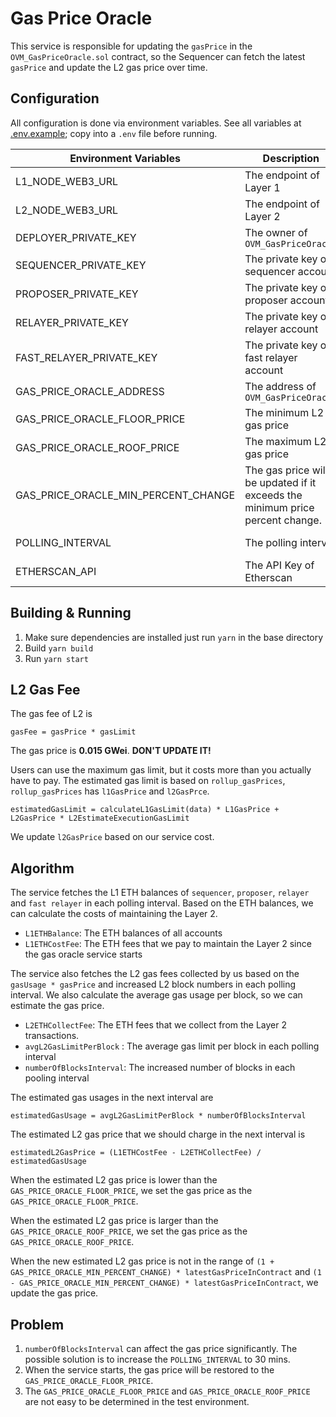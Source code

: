# Gas Price Oracle

This service is responsible for updating the `gasPrice` in the `OVM_GasPriceOracle.sol` contract, so the Sequencer can fetch the latest `gasPrice` and update the L2 gas price over time.

## Configuration
All configuration is done via environment variables. See all variables at [.env.example](.env.example); copy into a `.env` file before running.

| Environment Variables               | Description                                                  | Default        |
| ----------------------------------- | ------------------------------------------------------------ | -------------- |
| L1_NODE_WEB3_URL                    | The endpoint of Layer 1                                      |                |
| L2_NODE_WEB3_URL                    | The endpoint of Layer 2                                      |                |
| DEPLOYER_PRIVATE_KEY                | The owner of `OVM_GasPriceOracle`                            |                |
| SEQUENCER_PRIVATE_KEY               | The private key of sequencer account                         |                |
| PROPOSER_PRIVATE_KEY                | The private key of proposer account                          |                |
| RELAYER_PRIVATE_KEY                 | The private key of relayer account                           |                |
| FAST_RELAYER_PRIVATE_KEY            | The private key of fast relayer account                      |                |
| GAS_PRICE_ORACLE_ADDRESS            | The address of `OVM_GasPriceOracle`                          |                |
| GAS_PRICE_ORACLE_FLOOR_PRICE        | The minimum L2 gas price                                     | 150000         |
| GAS_PRICE_ORACLE_ROOF_PRICE         | The maximum L2 gas price                                     | 20000000       |
| GAS_PRICE_ORACLE_MIN_PERCENT_CHANGE | The gas price will be updated if it exceeds the minimum price percent change. | 0.1            |
| POLLING_INTERVAL                    | The polling interval                                         | 10 * 60 * 1000 |
| ETHERSCAN_API                       | The API Key of Etherscan                                     |                |

## Building & Running
1. Make sure dependencies are installed just run `yarn` in the base directory
2. Build `yarn build`
3. Run `yarn start`

## L2 Gas Fee

The gas fee of L2 is 

```
gasFee = gasPrice * gasLimit
```

The gas price is **0.015 GWei**. **DON'T UPDATE IT!**

Users can use the maximum gas limit, but it costs more than you actually have to pay. The estimated gas limit is based on `rollup_gasPrices`, `rollup_gasPrices` has `l1GasPrice` and `l2GasPrce`. 

```
estimatedGasLimit = calculateL1GasLimit(data) * L1GasPrice + L2GasPrice * L2EstimateExecutionGasLimit
```

We update `l2GasPrice` based on our service cost.

## Algorithm

The service fetches the L1 ETH balances of `sequencer`, `proposer`, `relayer` and `fast relayer` in each polling interval. Based on the ETH balances, we can calculate the costs of maintaining the Layer 2.

* `L1ETHBalance`: The ETH balances of all accounts
* `L1ETHCostFee`: The ETH fees that we pay to maintain the Layer 2 since the gas oracle service starts

The service also fetches the L2 gas fees collected by us based on the `gasUsage * gasPrice` and increased L2 block numbers in each polling interval. We also calculate the average gas usage per block, so we can estimate the gas price.

* `L2ETHCollectFee`: The ETH fees that we collect from the Layer 2 transactions.
* `avgL2GasLimitPerBlock` : The average gas limit per block in each polling interval
* `numberOfBlocksInterval`: The increased number of blocks in each pooling interval

The estimated gas usages in the next interval are

```
estimatedGasUsage = avgL2GasLimitPerBlock * numberOfBlocksInterval
```

The estimated L2 gas price that we should charge in the next interval is

```
estimatedL2GasPrice = (L1ETHCostFee - L2ETHCollectFee) / estimatedGasUsage
```

When the estimated L2 gas price is lower than the `GAS_PRICE_ORACLE_FLOOR_PRICE`, we set the gas price as the `GAS_PRICE_ORACLE_FLOOR_PRICE`.

When the estimated L2 gas price is larger than the `GAS_PRICE_ORACLE_ROOF_PRICE`, we set the gas price as the `GAS_PRICE_ORACLE_ROOF_PRICE`.

When the new estimated L2 gas price is not in the range of `(1 + GAS_PRICE_ORACLE_MIN_PERCENT_CHANGE) * latestGasPriceInContract` and `(1 - GAS_PRICE_ORACLE_MIN_PERCENT_CHANGE) * latestGasPriceInContract`, we update the gas price.

## Problem

1. `numberOfBlocksInterval` can affect the gas price significantly. The possible solution is to increase the `POLLING_INTERVAL` to 30 mins.
2. When the service starts, the gas price will be restored to the `GAS_PRICE_ORACLE_FLOOR_PRICE`.
3. The `GAS_PRICE_ORACLE_FLOOR_PRICE` and `GAS_PRICE_ORACLE_ROOF_PRICE` are not easy to be determined in the test environment.
